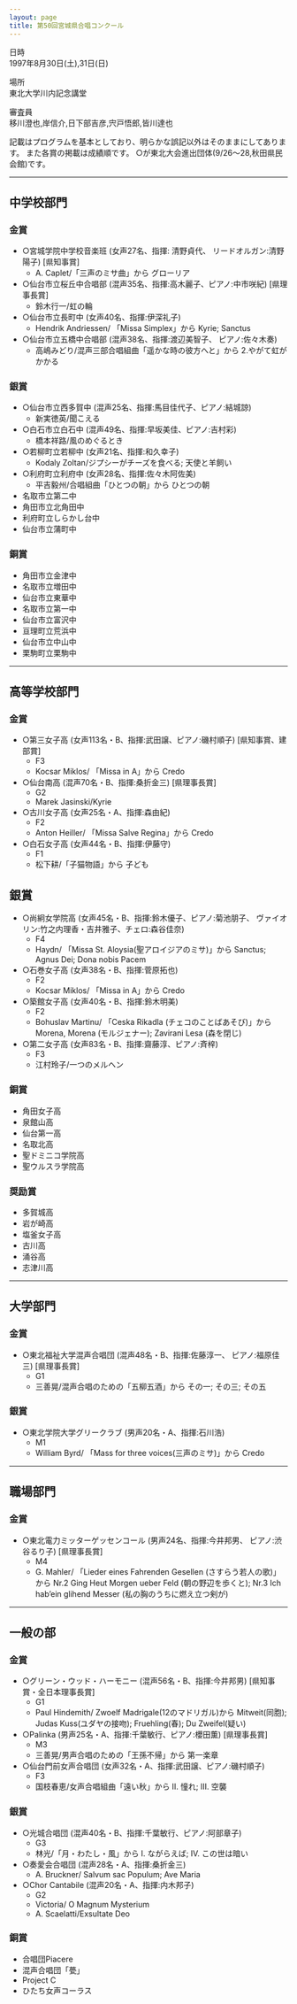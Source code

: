 ```yaml
---
layout: page
title: 第50回宮城県合唱コンクール
---
```

日時  
1997年8月30日(土),31日(日)

場所  
東北大学川内記念講堂

審査員  
移川澄也,岸信介,日下部吉彦,宍戸悟郎,皆川達也

記載はプログラムを基本としており、明らかな誤記以外はそのままにしてあります。 また各賞の掲載は成績順です。
○が東北大会進出団体(9/26〜28,秋田県民会館)です。

------------------------------------------------------------------------

中学校部門
----------

### 金賞

-   ○宮城学院中学校音楽班 (女声27名、指揮: 清野貞代、 リードオルガン:清野陽子) \[県知事賞\]
    -   <span lang="fr">A. Caplet</span>/「三声のミサ曲」から グローリア
-   ○仙台市立桜丘中合唱部 (混声35名、指揮:高木麗子、ピアノ:中市咲紀) \[県理事長賞\]
    -   鈴木行一/虹の輪
-   ○仙台市立長町中 (女声40名、指揮:伊深礼子)
    -   <span lang="nl">Hendrik Andriessen</span>/ 「<span lang="la">Missa
        Simplex</span>」から <span lang="la">Kyrie; Sanctus</span>
-   ○仙台市立五橋中合唱部 (混声38名、指揮:渡辺美智子、 ピアノ:佐々木奏)
    -   高嶋みどり/混声三部合唱組曲「遥かな時の彼方へと」から 2.やがて虹がかかる

### 銀賞

-   ○仙台市立西多賀中 (混声25名、指揮:馬目佳代子、ピアノ:結城諒)
    -   新実徳英/聞こえる
-   ○白石市立白石中 (混声49名、指揮:早坂美佳、ピアノ:吉村彩)
    -   橋本祥路/風のめぐるとき
-   ○若柳町立若柳中 (女声21名、指揮:和久幸子)
    -   <span lang="hu">Kodaly Zoltan</span>/ジプシーがチーズを食べる;
        天使と羊飼い
-   ○利府町立利府中 (女声28名、指揮:佐々木阿佐美)
    -   平吉毅州/合唱組曲「ひとつの朝」から ひとつの朝
-   名取市立第二中
-   角田市立北角田中
-   利府町立しらかし台中
-   仙台市立蒲町中

### 銅賞

-   角田市立金津中
-   名取市立増田中
-   仙台市立東華中
-   名取市立第一中
-   仙台市立富沢中
-   亘理町立荒浜中
-   仙台市立中山中
-   栗駒町立栗駒中

------------------------------------------------------------------------

高等学校部門
------------

### 金賞

-   ○第三女子高 (女声113名・B、指揮:武田譲、ピアノ:磯村順子) \[県知事賞、建部賞\]
    -   F3
    -   <span lang="hu">Kocsar Miklos</span>/ 「<span lang="en">Missa
        in A</span>」から <span lang="la">Credo</span>
-   ○仙台南高 (混声70名・B、指揮:桑折金三) \[県理事長賞\]
    -   G2
    -   <span lang="en">Marek Jasinski</span>/<span lang="la">Kyrie</span>
-   ○古川女子高 (女声25名・A、指揮:森由紀)
    -   F2
    -   <span lang="de">Anton Heiller</span>/ 「<span lang="la">Missa
        Salve Regina</span>」から <span lang="la">Credo</span>
-   ○白石女子高 (女声44名・B、指揮:伊藤守)
    -   F1
    -   松下耕/「子猫物語」から 子ども

銀賞
----

-   ○尚絅女学院高 (女声45名・B、指揮:鈴木優子、ピアノ:菊池朋子、 ヴァイオリン:竹之内理香・吉井雅子、チェロ:森谷佳奈)
    -   F4
    -   <span lang="en">Haydn</span>/ 「<span lang="en">Missa
        St. Aloysia</span>(聖アロイジアのミサ)」から <span lang="la">Sanctus;
        Agnus Dei; Dona nobis Pacem</span>
-   ○石巻女子高 (女声38名・B、指揮:菅原拓也)
    -   F2
    -   <span lang="hu">Kocsar Miklos</span>/ 「<span lang="en">Missa
        in A</span>」から <span lang="la">Credo</span>
-   ○築館女子高 (女声40名・B、指揮:鈴木明美)
    -   F2
    -   <span lang="cs">Bohuslav Martinu</span>/ 「<span lang="cs">Ceska
        Rikadla</span> (チェコのことばあそび)」から <span lang="cs">Morena,
        Morena</span> (モルジェナー); <span lang="cs">Zavirani
        Lesa</span> (森を閉じ)
-   ○第二女子高 (女声83名・B、指揮:齋藤淳、ピアノ:斉梓)
    -   F3
    -   江村玲子/一つのメルヘン

### 銅賞

-   角田女子高
-   泉館山高
-   仙台第一高
-   名取北高
-   聖ドミニコ学院高
-   聖ウルスラ学院高

### 奨励賞

-   多賀城高
-   岩が崎高
-   塩釜女子高
-   古川高
-   涌谷高
-   志津川高

------------------------------------------------------------------------

大学部門
--------

### 金賞

-   ○東北福祉大学混声合唱団 (混声48名・B、指揮:佐藤淳一、 ピアノ:福原佳三) \[県理事長賞\]
    -   G1
    -   三善晃/混声合唱のための「五柳五酒」から その一; その三; その五

### 銀賞

-   ○東北学院大学グリークラブ (男声20名・A、指揮:石川浩)
    -   M1
    -   <span lang="en">William Byrd</span>/ 「<span lang="en">Mass
        for three voices</span>(三声のミサ)」から <span lang="la">Credo</span>

------------------------------------------------------------------------

職場部門
--------

### 金賞

-   ○東北電力ミッターゲッセンコール (男声24名、指揮:今井邦男、 ピアノ:渋谷るり子) \[県理事長賞\]
    -   M4
    -   <span lang="de">G. Mahler</span>/ 「<span lang="de">Lieder
        eines Fahrenden Gesellen</span> (さすらう若人の歌)」から <span lang="de">Nr.2
        Ging Heut Morgen ueber Feld</span> (朝の野辺を歩くと); <span lang="de">Nr.3
        Ich hab’ein glihend Messer</span> (私の胸のうちに燃え立つ剣が)

------------------------------------------------------------------------

一般の部
--------

### 金賞

-   ○グリーン・ウッド・ハーモニー (混声56名・B、指揮:今井邦男) \[県知事賞・全日本理事長賞\]
    -   G1
    -   <span lang="de">Paul Hindemith</span>/ <span lang="de">Zwoelf
        Madrigale</span>(12のマドリガル)から <span lang="de">Mitweit</span>(同胞); <span lang="de">Judas
        Kuss</span>(ユダヤの接吻); <span lang="de">Fruehling</span>(春); <span lang="de">Du
        Zweifel</span>(疑い)
-   ○Palinka (男声25名・A、指揮:千葉敏行、ピアノ:櫻田薫) \[県理事長賞\]
    -   M3
    -   三善晃/男声合唱のための「王孫不帰」から 第一楽章
-   ○仙台門前女声合唱団 (女声32名・A、指揮:武田譲、ピアノ:磯村順子)
    -   F3
    -   国枝春恵/女声合唱組曲「遠い秋」から II. 憧れ; III. 空襲

### 銀賞

-   ○光城合唱団 (混声40名・B、指揮:千葉敏行、ピアノ:阿部章子)
    -   G3
    -   林光/「月・わたし・風」から I. ながらえば; IV. この世は暗い
-   ○奏愛会合唱団 (混声28名・A、指揮:桑折金三)
    -   <span lang="de">A. Bruckner</span>/ <span lang="la">Salvum
        sac Populum; Ave Maria</span>
-   ○<span lang="it">Chor Cantabile</span> (混声20名・A、指揮:内木邦子)
    -   G2
    -   <span lang="es">Victoria</span>/ <span lang="la">O
        Magnum Mysterium</span>
    -   <span lang="fr">A. Scaelatti</span>/<span lang="la">Exsultate
        Deo</span>

### 銅賞

-   合唱団Piacere
-   混声合唱団「甍」
-   Project C
-   ひたち女声コーラス
